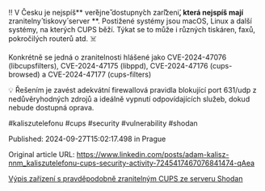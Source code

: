 ‼️ V Česku je nejspíš**  ver**̌**ejne**̌** dostupny**́**ch zar**̌**i**́**zeni**́, která nejspíš mají** zranitelny**́** tiskovy**́** server **. Postižené systémy jsou macOS, Linux a další systémy, na kterých CUPS běží. Týkat se to může i různých tiskáren, faxů, pokročilých routerů atd. ☠️


Konkrétně se jedná o zranitelnosti hlášené jako CVE-2024-47076 (libcupsfilters), CVE-2024-47175 (libppd), CVE-2024-47176 (cups-browsed) a CVE-2024-47177 (cups-filters)


💡 Řešením je zavést adekvátní firewallová pravidla blokující port 631/udp z nedůvěryhodných zdrojů a ideálně vypnutí odpovídajících služeb, dokud nebude dostupná oprava.


#kaliszutelefonu #cups #security #vulnerability #shodan


Published: 2024-09-27T15:02:17.498 in Prague

Original article URL: https://www.linkedin.com/posts/adam-kalisz-nnm_kaliszutelefonu-cups-security-activity-7245417467076841474-qAea

[Výpis zařízení s pravděpodobně zranitelným CUPS ze serveru Shodan](./media/shodan-cups-cz-631.png)